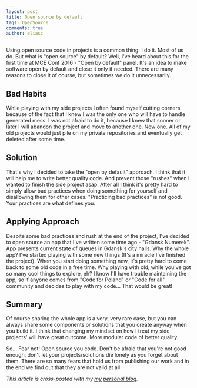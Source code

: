 ```yaml
---
layout: post
title: Open source by default
tags: OpenSource
comments: true
author: eliasz
---
```


Using open source code in projects is a common thing. I do it. Most of us do.
But what is "open source" by default? Well, I've heard about this for the first time at MCE Conf 2016 - "Open by default" panel. It's an idea to make software open by default and close it only if needed. There are many reasons to close it of course, but sometimes we do it unnecessarily.


Bad Habits
---
While playing with my side projects I often found myself cutting corners because of the fact that I knew I was the only one who will have to handle generated mess. I was not afraid to do it, because I knew that sooner or later I will abandon the project and move to another one. New one. All of my old projects would just pile on my private repositories and eventually get deleted after some time.


Solution
---
That's why I decided to take the "open by default" approach. I think that it will help me to write better quality code. And prevent those "rushes" when I wanted to finish the side project asap. After all I think it's pretty hard to simply allow bad practices when doing something for yourself and disallowing them for other cases. "Practicing bad practices" is not good. Your practices are what defines you.


Applying Approach
---
Despite some bad practices and rush at the end of the project, I've decided to open source an app that I've written some time ago - "Gdansk Numerek". App presents current state of queues in Gdansk's city halls. Why the whole app? I've started playing with some new things (It's a miracle I've finished the project). When you start doing something new, it's pretty hard to come back to some old code in a free time. Why playing with old, while you've got so many cool things to explore, eh? I know I'll have trouble maintaining the app, so if anyone comes from "Code for Poland" or "Code for all" community and decides to play with my code... That would be great!

Summary
---
Of course sharing the whole app is a very, very rare case, but you can always share some components or solutions that you create anyway when you build it. I think that changing my mindset on how I treat my side projects' will have great outcome. More modular code of better quality.

So... Fear not! Open source you code. Don't be afraid that you're not good enough, don't let your projects/solutions die lonely as you forget about them. There are so many fears that hold us from publishing our work and in the end we find out that they are not valid at all.

*This article is cross-posted with my [my personal blog](http://eluss.github.io/).*
